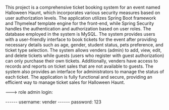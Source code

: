 This project is a comprehensive ticket booking system for an event named Halloween Haunt, which incorporates various security measures based on user authorization levels. The application utilizes Spring Boot framework and Thymeleaf template engine for the front-end, 
while Spring Security handles the authentication and authorization based on user roles. The database employed in the system is MySQL. The system provides users with a user-friendly interface to book tickets for the event after providing necessary details such as age, gender, student status, pets preference, and ticket type selection. The system allows venders (admin) to add, view, edit, and delete tickets while guests (users who register with guest authorization) can only purchase their own tickets. Additionally, venders have access to records and reports on ticket sales that are not available to guests. The system also provides an interface for administrators to manage the status of each ticket. The application is fully functional and secure, providing an efficient way to manage ticket sales for Halloween Haunt.

---> role admin login: 

------ username: vender
------ password: 123
